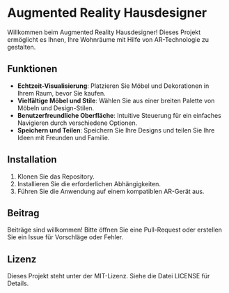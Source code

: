 # Augmented Reality Hausdesigner

Willkommen beim Augmented Reality Hausdesigner! Dieses Projekt ermöglicht es Ihnen, Ihre Wohnräume mit Hilfe von AR-Technologie zu gestalten.

## Funktionen
- **Echtzeit-Visualisierung**: Platzieren Sie Möbel und Dekorationen in Ihrem Raum, bevor Sie kaufen.
- **Vielfältige Möbel und Stile**: Wählen Sie aus einer breiten Palette von Möbeln und Design-Stilen.
- **Benutzerfreundliche Oberfläche**: Intuitive Steuerung für ein einfaches Navigieren durch verschiedene Optionen.
- **Speichern und Teilen**: Speichern Sie Ihre Designs und teilen Sie Ihre Ideen mit Freunden und Familie.

## Installation
1. Klonen Sie das Repository.
2. Installieren Sie die erforderlichen Abhängigkeiten.
3. Führen Sie die Anwendung auf einem kompatiblen AR-Gerät aus.

## Beitrag
Beiträge sind willkommen! Bitte öffnen Sie eine Pull-Request oder erstellen Sie ein Issue für Vorschläge oder Fehler.

## Lizenz
Dieses Projekt steht unter der MIT-Lizenz. Siehe die Datei LICENSE für Details.

